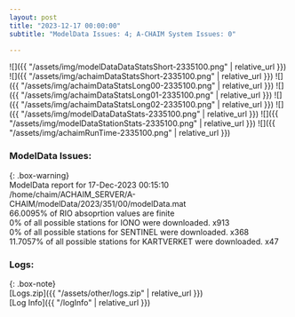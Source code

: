 ```yaml
---
layout: post
title: "2023-12-17 00:00:00"
subtitle: "ModelData Issues: 4; A-CHAIM System Issues: 0"

---
```


![]({{ "/assets/img/modelDataDataStatsShort-2335100.png" | relative_url }})
![]({{ "/assets/img/achaimDataStatsShort-2335100.png" | relative_url }})
![]({{ "/assets/img/achaimDataStatsLong00-2335100.png" | relative_url }})
![]({{ "/assets/img/achaimDataStatsLong01-2335100.png" | relative_url }})
![]({{ "/assets/img/achaimDataStatsLong02-2335100.png" | relative_url }})
![]({{ "/assets/img/modelDataDataStats-2335100.png" | relative_url }})
![]({{ "/assets/img/modelDataStationStats-2335100.png" | relative_url }})
![]({{ "/assets/img/achaimRunTime-2335100.png" | relative_url }})


### ModelData Issues:  
  
{: .box-warning}  
 ModelData report for 17-Dec-2023 00:15:10   
 /home/chaim/ACHAIM_SERVER/A-CHAIM/modelData/2023/351/00/modelData.mat   
 66.0095% of RIO absoprtion values are finite   
 0% of all possible stations for IONO were downloaded. x913   
 0% of all possible stations for SENTINEL were downloaded. x368   
 11.7057% of all possible stations for KARTVERKET were downloaded. x47   
  


### Logs:  
  
{: .box-note}  
[Logs.zip]({{ "/assets/other/logs.zip" | relative_url }})  
[Log Info]({{ "/logInfo" | relative_url }})  
